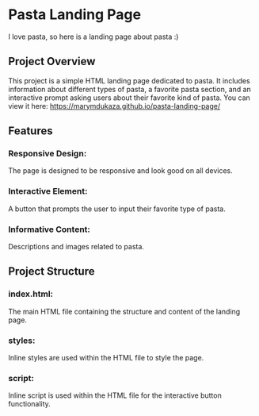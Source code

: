 # Pasta Landing Page
I love pasta, so here is a landing page about pasta :)

## Project Overview
This project is a simple HTML landing page dedicated to pasta. It includes information about different types of pasta, a favorite pasta section, and an interactive prompt asking users about their favorite kind of pasta. You can view it here: https://marymdukaza.github.io/pasta-landing-page/

## Features
### Responsive Design:
The page is designed to be responsive and look good on all devices.
### Interactive Element: 
A button that prompts the user to input their favorite type of pasta.
### Informative Content: 
Descriptions and images related to pasta.

## Project Structure
### index.html: 
The main HTML file containing the structure and content of the landing page.
### styles: 
Inline styles are used within the HTML file to style the page.
### script: 
Inline script is used within the HTML file for the interactive button functionality.

